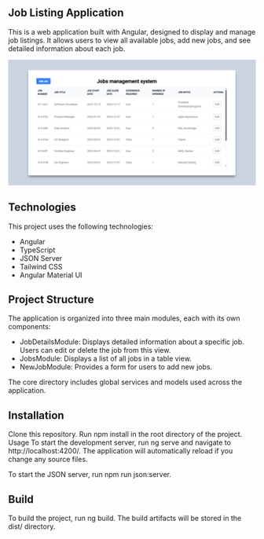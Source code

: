 ## Job Listing Application

This is a web application built with Angular, designed to display and manage job listings. It allows users to view all available jobs, add new jobs, and see detailed information about each job.

![](2023-06-02-11-38-43.png)

## Technologies

This project uses the following technologies:

- Angular
- TypeScript
- JSON Server
- Tailwind CSS
- Angular Material UI

## Project Structure

The application is organized into three main modules, each with its own components:

- JobDetailsModule: Displays detailed information about a specific job. Users can edit or delete the job from this view.
- JobsModule: Displays a list of all jobs in a table view.
- NewJobModule: Provides a form for users to add new jobs.

The core directory includes global services and models used across the application.

## Installation

Clone this repository.
Run npm install in the root directory of the project.
Usage
To start the development server, run ng serve and navigate to http://localhost:4200/. The application will automatically reload if you change any source files.

To start the JSON server, run npm run json:server.

## Build

To build the project, run ng build. The build artifacts will be stored in the dist/ directory.
